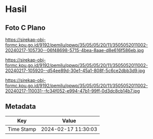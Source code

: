 # Hasil

## Foto C Plano

https://sirekap-obj-formc.kpu.go.id/9192/pemilu/ppwp/35/05/05/20/11/3505052011002-20240217-105730--06f48698-5715-4bea-8aae-d8e616f586eb.jpg

https://sirekap-obj-formc.kpu.go.id/9192/pemilu/ppwp/35/05/05/20/11/3505052011002-20240217-105920--d54ee89d-30e1-45a1-808f-5c6ce2dbb3d9.jpg

https://sirekap-obj-formc.kpu.go.id/9192/pemilu/ppwp/35/05/05/20/11/3505052011002-20240217-110031--fc34f052-e994-47b1-99ff-0d3dc8cb14b7.jpg


## Metadata

| Key        | Value               |
| ---------- | ------------------- |
| Time Stamp | 2024-02-17 11:30:03 |



